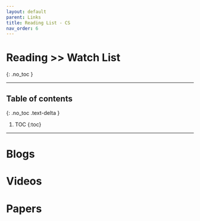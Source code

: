 ```yaml
---
layout: default
parent: Links
title: Reading List - CS
nav_order: 6
---
```


#  Reading >> Watch List
{: .no_toc }




---

## Table of contents
{: .no_toc .text-delta }

1. TOC
{:toc}

---

# Blogs

# Videos

# Papers
